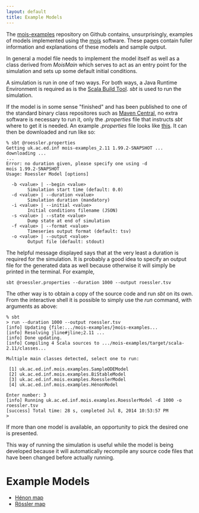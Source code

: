 ```yaml
---
layout: default
title: Example Models
---
```


The
[mois-examples](https://github.com/edinburgh-rbm/mois-examples)
repository on Github contains, unsurprisingly, examples of 
models implemented using the
[mois](/mois)
software. These pages contain fuller information and explanations
of these models and sample output.

In general a model file needs to implement the model itself as
well as a class derived from *MoisMain* which serves to act as
an entry point for the simulation and sets up some default 
initial conditions.

A simulation is run in one of two ways. For both ways, a Java Runtime
Environment is required as is the 
[Scala Build Tool](http://www.scala-sbt.org). *sbt* is used to run the
simulation.

If the model is in some sense "finished" and has been published to
one of the standard binary class repositores such as 
[Maven Central](http://mvnrepository.com/), no extra software is
necessary to run it, only the *.properties* file that instructs
*sbt* where to get it is needed. An example *.properties* file
looks like
[this](https://github.com/edinburgh-rbm/mois-examples/blob/master/examples/roessler.properties).
It can then be downloaded and run like so:

~~~~~
% sbt @roessler.properties
Getting uk.ac.ed.inf mois-examples_2.11 1.99.2-SNAPSHOT ...
downloading ...
...
Error: no duration given, please specify one using -d
mois 1.99.2-SNAPSHOT
Usage: Roessler Model [options]

  -b <value> | --begin <value>
        Simulation start time (default: 0.0)
  -d <value> | --duration <value>
        Simulation duration (mandatory)
  -i <value> | --initial <value>
        Initial conditions filename (JSON)
  -s <value> | --state <value>
        Dump state at end of simulation
  -f <value> | --format <value>
        Timeseries output format (default: tsv)
  -o <value> | --output <value>
        Output file (default: stdout)
~~~~~

The helpful message displayed says that at the very least a duration
is required for the simulation. It is probably a good idea to specify
an output file for the generated data as well because otherwise it
will simply be printed in the terminal. For example,

~~~~~
sbt @roessler.properties --duration 1000 --output roessler.tsv
~~~~~

The other way is to obtain a copy of the source code and run *sbt* on
its own. From the interactive shell it is possible to simply use the
*run* command, with arguments as above:

~~~~~
% sbt
> run --duration 1000 --output roessler.tsv
[info] Updating {file:.../mois-examples/}mois-examples...
[info] Resolving jline#jline;2.11 ...
[info] Done updating.
[info] Compiling 4 Scala sources to .../mois-examples/target/scala-2.11/classes...

Multiple main classes detected, select one to run:

 [1] uk.ac.ed.inf.mois.examples.SampleODEModel
 [2] uk.ac.ed.inf.mois.examples.BiStableModel
 [3] uk.ac.ed.inf.mois.examples.RoesslerModel
 [4] uk.ac.ed.inf.mois.examples.HénonModel

Enter number: 3
[info] Running uk.ac.ed.inf.mois.examples.RoesslerModel -d 1000 -o roessler.tsv
[success] Total time: 28 s, completed Jul 8, 2014 10:53:57 PM
>
~~~~~

If more than one model is available, an opportunity to pick the
desired one is presented.

This way of running the simulation is useful while the model is being
developed because it will automatically recompile any source code
files that have been changed before actually running. 

Example Models
==============


  * [Hénon map](henon)
  * [Rössler map](roessler)


